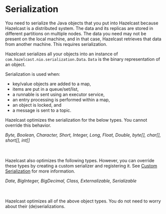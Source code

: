 


# Serialization

You need to serialize the Java objects that you put into Hazelcast because Hazelcast is a distributed system. The data and its replicas are stored in different partitions on multiple nodes. The data you need may not be present on the local machine, and in that case, Hazelcast retrieves that data from another machine. This requires serialization.

Hazelcast serializes all your objects into an instance of `com.hazelcast.nio.serialization.Data`. `Data` is the binary representation of an object. 

Serialization is used when:

- key/value objects are added to a map,
- items are put in a queue/set/list,
- a runnable is sent using an executor service,
- an entry processing is performed within a map,
- an object is locked, and
- a message is sent to a topic.


Hazelcast optimizes the serialization for the below types. You cannot override this behavior.

*Byte, Boolean, Character, Short, Integer, Long, Float, Double, byte[], char[], short[], int[]*

<br><br>
Hazelcast also optimizes the following types. However, you can override these types by creating a custom serializer and registering it. See [Custom Serialization](#custom-serialization) for more information.

*Date, BigInteger, BigDecimal, Class, Externalizable, Serializable*

<br><br>
Hazelcast optimizes all of the above object types. You do not need to worry about their (de)serializations.

